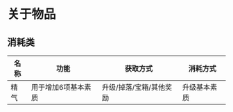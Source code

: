 # 关于物品

## 消耗类

名称      |           功能|             获取方式|               消耗方式
----|----|----|-----
精气|用于增加6项基本素质|升级/掉落/宝箱/其他奖励|升级基本素质

